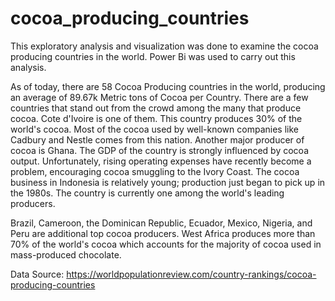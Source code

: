 # cocoa_producing_countries

This exploratory analysis and visualization was done to examine the cocoa producing countries in the world. Power Bi was used to carry out this analysis.

As of today, there are 58 Cocoa Producing countries in the world, producing an average of 89.67k Metric tons of Cocoa per Country. There are a few countries that stand out from the crowd among the many that produce cocoa. Cote d'Ivoire is one of them. This country produces 30% of the world's cocoa. Most of the cocoa used by well-known companies like Cadbury and Nestle comes from this nation. Another major producer of cocoa is Ghana. The GDP of the country is strongly influenced by cocoa output. Unfortunately, rising operating expenses have recently become a problem, encouraging cocoa smuggling to the Ivory Coast. The cocoa business in Indonesia is relatively young; production just began to pick up in the 1980s. The country is currently one among the world's leading producers. 

Brazil, Cameroon, the Dominican Republic, Ecuador, Mexico, Nigeria, and Peru are additional top cocoa producers. West Africa produces more than 70% of the world's cocoa which accounts for the majority of cocoa used in mass-produced chocolate.

Data Source: https://worldpopulationreview.com/country-rankings/cocoa-producing-countries 



